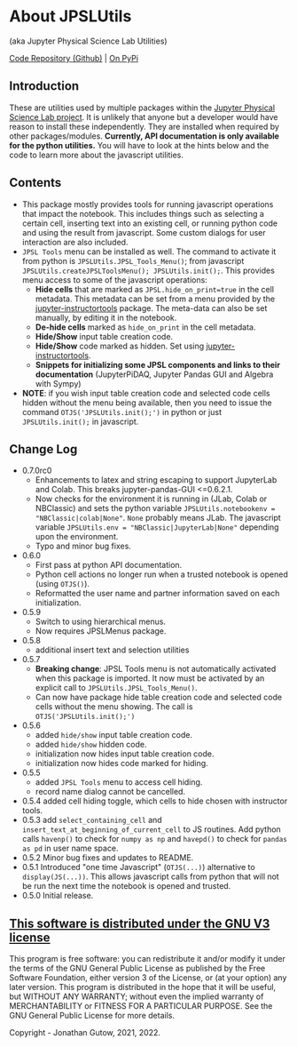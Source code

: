 # About JPSLUtils
(aka Jupyter Physical Science Lab Utilities)

[Code Repository (Github)](https://github.com/JupyterPhysSciLab/JPSLUtils) |
[On PyPi](https://pypi.org/project/JPSLUtils/)

## Introduction
These are utilities used by multiple packages within the [Jupyter Physical
Science Lab project](https://github.com/JupyterPhysSciLab). It is unlikely 
that anyone but a developer would
have reason to install these independently. They are installed when
required by other packages/modules. **Currently, API documentation is only 
available for the python utilities.** You will have to look at the hints 
below and the code to learn more about the javascript utilities.

## Contents
* This package mostly provides tools for running javascript operations that
impact the notebook. This includes things such as selecting a certain cell,
inserting text into an existing cell, or running python code and using the
result from javascript. Some custom dialogs for user interaction are also
included.
* `JPSL Tools` menu can be installed as well. The command to activate it 
  from python is `JPSLUtils.JPSL_Tools_Menu()`; from javascript 
 `JPSLUtils.createJPSLToolsMenu(); JPSLUtils.init();`. This provides menu 
  access to some of the javascript operations:
    * **Hide cells** that are marked as `JPSL.hide_on_print=true` in the cell 
      metadata.
    This metadata can be set from a menu provided by the 
      [jupyter-instructortools](https://github.com/JupyterPhysSciLab/jupyter-instructortools)
      package. The meta-data can also be set manually, by editing it in the
      notebook.
    * **De-hide cells** marked as `hide_on_print` in the cell metadata.
    * **Hide/Show** input table creation code.
    * **Hide/Show** code marked as hidden. Set using
    [jupyter-instructortools](https://github.com/JupyterPhysSciLab/jupyter-instructortools).
    * **Snippets for initializing some JPSL components and links to their
      documentation** (JupyterPiDAQ, Jupyter Pandas GUI and Algebra with Sympy)
* **NOTE**: if you wish input table creation code and selected code cells 
  hidden without the menu being available, then you need to issue the command 
  `OTJS('JPSLUtils.init();')` in python or just `JPSLUtils.init();` in 
  javascript.

## Change Log
  * 0.7.0rc0
    * Enhancements to latex and string escaping to support JupyterLab and 
      Colab. This breaks jupyter-pandas-GUI <=0.6.2.1.
    * Now checks for the environment it is running in (JLab, Colab or 
      NBClassic) and sets the python variable `JPSLUtils.notebookenv = 
      "NBClassic|colab|None"`. `None` probably means JLab.
      The javascript variable `JPSLUtils.env = "NBClassic|JupyterLab|None"` 
      depending upon the environment.
    * Typo and minor bug fixes.
  * 0.6.0
    * First pass at python API documentation.
    * Python cell actions no longer run when a trusted notebook is opened 
      (using `OTJS()`).
    * Reformatted the user name and partner information saved on each 
      initialization.
  * 0.5.9
    * Switch to using hierarchical menus.
    * Now requires JPSLMenus package.
  * 0.5.8
    * additional insert text and selection utilities
  * 0.5.7
    * **Breaking change**: JPSL Tools menu is not automatically activated when
      this package is imported. It now must be activated by an explicit call to
      `JPSLUtils.JPSL_Tools_Menu()`.
    * Can now have package hide table creation code and selected code cells 
      without the menu showing. The call is `OTJS('JPSLUtils.init();')`
  * 0.5.6
    * added `hide/show` input table creation code.
    * added `hide/show` hidden code.
    * initialization now hides input table creation code.
    * initialization now hides code marked for hiding.
  * 0.5.5 
    * added `JPSL Tools` menu to access cell hiding.
    * record name dialog cannot be cancelled.
  * 0.5.4 added cell hiding toggle, which cells to hide chosen with instructor 
    tools.
  * 0.5.3 add `select_containing_cell` and 
    `insert_text_at_beginning_of_current_cell` to JS routines. Add python calls
    `havenp()` to check for `numpy as np` and `havepd()`
    to check for `pandas as pd`  in user name space.
  * 0.5.2 Minor bug fixes and updates to README.
  * 0.5.1 Introduced "one time Javascript" (`OTJS(...)`) alternative to 
    `display(JS(...))`. This allows javascript calls from python that will 
    not be run the next time the notebook is opened and trusted.
  * 0.5.0 Initial release.

## [This software is distributed under the GNU V3 license](https://gnu.org/licenses)
This program is free software: you can redistribute it and/or modify
    it under the terms of the GNU General Public License as published by
    the Free Software Foundation, either version 3 of the License, or
    (at your option) any later version.
    This program is distributed in the hope that it will be useful,
    but WITHOUT ANY WARRANTY; without even the implied warranty of
    MERCHANTABILITY or FITNESS FOR A PARTICULAR PURPOSE.  See the
    GNU General Public License for more details.

Copyright - Jonathan Gutow, 2021, 2022.